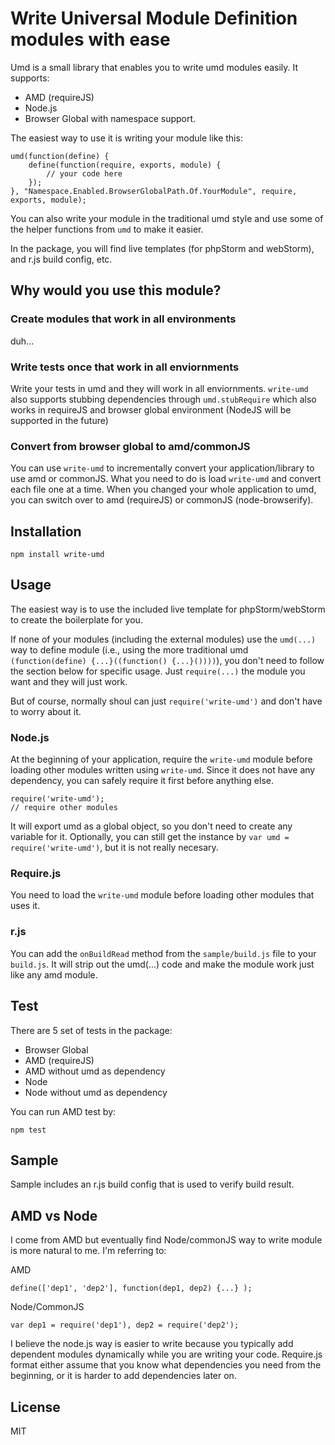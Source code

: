 # Write Universal Module Definition modules with ease
Umd is a small library that enables you to write umd modules easily. It supports:

* AMD (requireJS)
* Node.js
* Browser Global with namespace support.

The easiest way to use it is writing your module like this:

	umd(function(define) {
		define(function(require, exports, module) {
			// your code here
		});
	}, "Namespace.Enabled.BrowserGlobalPath.Of.YourModule", require, exports, module);

You can also write your module in the traditional umd style and use some of the helper functions from `umd` to make it easier.

In the package, you will find live templates (for phpStorm and webStorm), and r.js build config, etc.

## Why would you use this module?
### Create modules that work in all environments
duh...

### Write tests once that work in all enviornments
Write your tests in umd and they will work in all enviornments.
`write-umd` also supports stubbing dependencies through `umd.stubRequire` which also works in requireJS and browser global environment (NodeJS will be supported in the future)

### Convert from browser global to amd/commonJS
You can use `write-umd` to incrementally convert your application/library to use amd or commonJS. What you need to do is load `write-umd` and convert each file one at a time. When you changed your whole application to umd, you can switch over to amd (requireJS) or commonJS (node-browserify).

## Installation

	npm install write-umd		

## Usage
The easiest way is to use the included live template for phpStorm/webStorm to create the boilerplate for you.

If none of your modules (including the external modules) use the `umd(...)` way to define module (i.e., using the more traditional umd `(function(define) {...}((function() {...}())))`), you don't need to follow the section below for specific usage. Just `require(...)` the module you want and they will just work.

But of course, normally shoul can just `require('write-umd')` and don't have to worry about it.

### Node.js
At the beginning of your application, require the `write-umd` module before loading other modules written using `write-umd`. Since it does not have any dependency, you can safely require it first before anything else.

	require('write-umd');
	// require other modules
	
It will export umd as a global object, so you don't need to create any variable for it. Optionally, you can still get the instance by `var umd = require('write-umd')`, but it is not really necesary.

### Require.js
You need to load the `write-umd` module before loading other modules that uses it.

### r.js
You can add the `onBuildRead` method from the `sample/build.js` file to your `build.js`. It will strip out the umd(...) code and make the module work just like any amd module. 

## Test
There are 5 set of tests in the package:

* Browser Global
* AMD (requireJS)
* AMD without umd as dependency
* Node
* Node without umd as dependency

You can run AMD test by:

	npm test

## Sample
Sample includes an r.js build config that is used to verify build result.

## AMD vs Node
I come from AMD but eventually find Node/commonJS way to write module is more natural to me. I'm referring to:

AMD

	define(['dep1', 'dep2'], function(dep1, dep2) {...} );

Node/CommonJS

	var dep1 = require('dep1'), dep2 = require('dep2');	
I believe the node.js way is easier to write because you typically add dependent modules dynamically while you are writing your code. Require.js format either assume that you know what dependencies you need from the beginning, or it is harder to add dependencies later on.

## License
MIT
